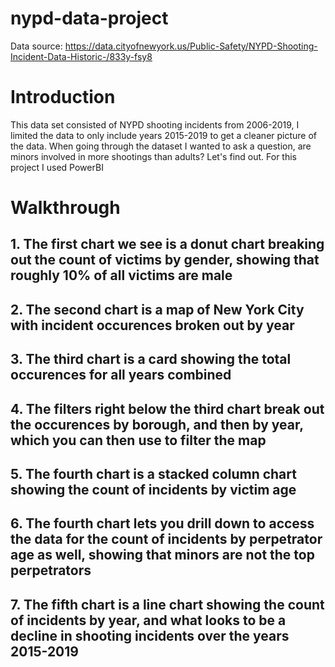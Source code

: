 # nypd-data-project
Data source: https://data.cityofnewyork.us/Public-Safety/NYPD-Shooting-Incident-Data-Historic-/833y-fsy8
# Introduction
This data set consisted of NYPD shooting incidents from 2006-2019, I limited the data to only include years 2015-2019 to get a cleaner picture of the data.
When going through the dataset I wanted to ask a question, are minors involved in more shootings than adults? Let's find out. For this project I used PowerBI
# Walkthrough
## 1. The first chart we see is a donut chart breaking out the count of victims by gender, showing that roughly 10% of all victims are male

## 2. The second chart is a map of New York City with incident occurences broken out by year

## 3. The third chart is a card showing the total occurences for all years combined

## 4. The filters right below the third chart break out the occurences by borough, and then by year, which you can then use to filter the map

## 5. The fourth chart is a stacked column chart showing the count of incidents by victim age

## 6. The fourth chart lets you drill down to access the data for the count of incidents by perpetrator age as well, showing that minors are not the top perpetrators

## 7. The fifth chart is a line chart showing the count of incidents by year, and what looks to be a decline in shooting incidents over the years 2015-2019

